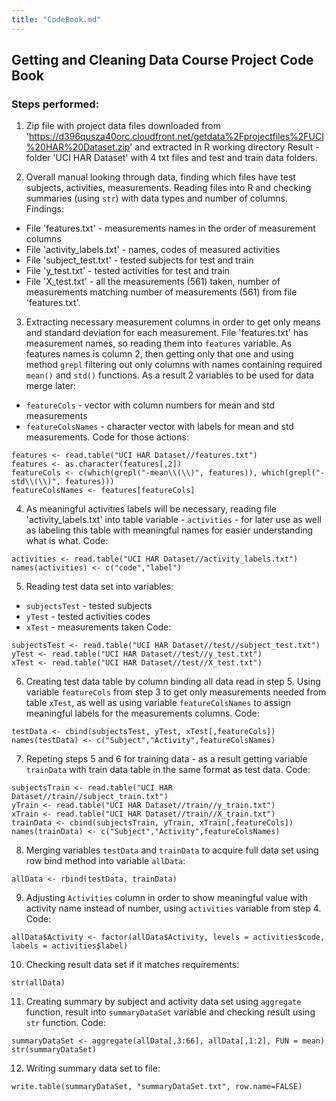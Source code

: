 ```yaml
---
title: "CodeBook.md"
---
```


## Getting and Cleaning Data Course Project Code Book

### Steps performed:

1. Zip file with project data files downloaded from 'https://d396qusza40orc.cloudfront.net/getdata%2Fprojectfiles%2FUCI%20HAR%20Dataset.zip' and extracted in R working directory
Result - folder 'UCI HAR Dataset' with 4 txt files and test and train data folders.

2. Overall manual looking through data, finding which files have test subjects, activities, measurements.
Reading files into R and checking summaries (using `str`) with data types and number of columns.
Findings:
* File 'features.txt' - measurements names in the order of measurement columns
* File 'activity_labels.txt' - names, codes of measured activities
* File 'subject_test.txt' - tested subjects for test and train
* File 'y_test.txt' - tested activities for test and train
* File 'X_test.txt' - all the measurements (561) taken, number of measurements matching number of measurements (561) from file 'features.txt'.

3. Extracting necessary measurement columns in order to get only means and standard deviation for each measurement. File 'features.txt' has measurement names, so reading them into `features` variable. As features names is column 2, then getting only that one and using method `grepl` filtering out only columns with names containing required `mean()` and `std()` functions.
As a result 2 variables to be used for data merge later:
* `featureCols` - vector with column numbers for mean and std measurements
* `featureColsNames` - character vector with labels for mean and std measurements.
Code for those actions:
```{r}
features <- read.table("UCI HAR Dataset//features.txt")
features <- as.character(features[,2])
featureCols <- c(which(grepl("-mean\\(\\)", features)), which(grepl("-std\\(\\)", features)))
featureColsNames <- features[featureCols]
```

4. As meaningful activities labels will be necessary, reading file 'activity_labels.txt' into table variable - `activities` - for later use as well as labeling this table with meaningful names for easier understanding what is what.
Code:
```{r}
activities <- read.table("UCI HAR Dataset//activity_labels.txt")
names(activities) <- c("code","label")
```

5. Reading test data set into variables:
* `subjectsTest` - tested subjects
* `yTest` - tested activities codes
* `xTest` - measurements taken
Code:
```{r}
subjectsTest <- read.table("UCI HAR Dataset//test//subject_test.txt")
yTest <- read.table("UCI HAR Dataset//test//y_test.txt")
xTest <- read.table("UCI HAR Dataset//test//X_test.txt")
```

6. Creating test data table by column binding all data read in step 5. Using variable `featureCols` from step 3 to get only measurements needed from table `xTest`, as well as using variable `featureColsNames` to assign meaningful labels for the measurements columns.
Code:
```{r}
testData <- cbind(subjectsTest, yTest, xTest[,featureCols])
names(testData) <- c("Subject","Activity",featureColsNames)
```

7. Repeting steps 5 and 6 for training data - as a result getting variable `trainData` with train data table in the same format as test data.
Code:
```{r}
subjectsTrain <- read.table("UCI HAR Dataset//train//subject_train.txt")
yTrain <- read.table("UCI HAR Dataset//train//y_train.txt")
xTrain <- read.table("UCI HAR Dataset//train//X_train.txt")
trainData <- cbind(subjectsTrain, yTrain, xTrain[,featureCols])
names(trainData) <- c("Subject","Activity",featureColsNames)
```

8. Merging variables `testData` and `trainData` to acquire full data set using row bind method into variable `allData`:
```{r}
allData <- rbind(testData, trainData)
```

9. Adjusting `Activities` column in order to show meaningful value with activity name instead of number, using `activities` variable from step 4.
Code:
```{r}
allData$Activity <- factor(allData$Activity, levels = activities$code, labels = activities$label)
```

10. Checking result data set if it matches requirements:
```{r}
str(allData)
```

11. Creating summary by subject and activity data set using `aggregate` function, result into `summaryDataSet` variable and checking result using `str` function.
Code:
```{r}
summaryDataSet <- aggregate(allData[,3:66], allData[,1:2], FUN = mean)
str(summaryDataSet)
```

12. Writing summary data set to file:
```{r}
write.table(summaryDataSet, "summaryDataSet.txt", row.name=FALSE)
```

